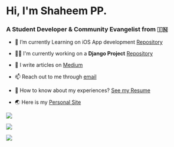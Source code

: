 # Hi, I'm Shaheem PP.


### A Student Developer & Community Evangelist from 🇮🇳

- 🔭 I’m currently Learning on iOS App development [Repository](https://github.com/shaheem-pp/100-Days-of-Swift)

- 👨‍💻 I'm currently working on a **Django Project** [Repository](https://github.com/shaheem-pp/share_io)

- 📝 I write articles on [Medium](https://medium.com/@shaheem-pp)

- 📫 Reach out to me through [email](mailto:shanofficial2000@gmail.com)

- 📄 How to know about my experiences? [See my Resume](https://shaheem-pp.web.app/Assets/Others/resume.pdf)

- 🌏 Here is my [Personal Site](https://shaheem-pp.web.app)




![](https://github-readme-stats.vercel.app/api/top-langs/?username=shaheem-pp&layout=compact&langs_count=6)

![](https://github-readme-stats.vercel.app/api?username=shaheem-pp&show_icons=true&locale=en)

![](https://github-readme-streak-stats.herokuapp.com/?user=shaheem-pp)
